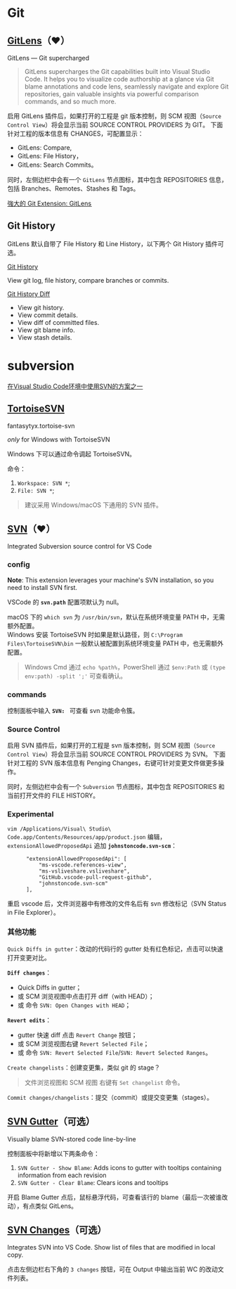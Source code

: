 
# Git

## [GitLens](https://marketplace.visualstudio.com/items?itemName=eamodio.gitlens)（❤️）

GitLens — Git supercharged

> GitLens supercharges the Git capabilities built into Visual Studio Code. It helps you to visualize code authorship at a glance via Git blame annotations and code lens, seamlessly navigate and explore Git repositories, gain valuable insights via powerful comparison commands, and so much more.

启用 GitLens 插件后，如果打开的工程是 git 版本控制，则 SCM 视图（`Source Control View`）将会显示当前 SOURCE CONTROL PROVIDERS 为 GIT。
下面针对工程的版本信息有 CHANGES，可配置显示：

- GitLens: Compare,  
- GitLens: File History， 
- GitLens: Search Commits。  

同时，左侧边栏中会有一个 `GitLens` 节点图标，其中包含 REPOSITORIES 信息，包括 Branches、Remotes、Stashes 和 Tags。

[強大的 Git Extension: GitLens ](https://medium.com/@aar0nTw/%E5%BC%B7%E5%A4%A7%E7%9A%84-git-extension-gitlens-vs-code-extension-how-to-editor-%E7%B7%A8%E8%BC%AF%E8%80%85-5-e1800d9d87bc)

## Git History

GitLens 默认自带了 File History 和 Line History，以下两个 Git History 插件可选。

[Git History](https://marketplace.visualstudio.com/items?itemName=donjayamanne.githistory)

View git log, file history, compare branches or commits.

[Git History Diff](https://marketplace.visualstudio.com/items?itemName=huizhou.githd)

- View git history.  
- View commit details.  
- View diff of committed files.  
- View git blame info.  
- View stash details.  

# subversion

[在Visual Studio Code环境中使用SVN的方案之一](https://blog.csdn.net/VingsOfLiberty/article/details/81130968)

## [TortoiseSVN](https://marketplace.visualstudio.com/items?itemName=fantasytyx.tortoise-svn)

fantasytyx.tortoise-svn

*only* for Windows with TortoiseSVN

Windows 下可以通过命令调起 TortoiseSVN。

命令：

1. `Workspace: SVN *`;  
2. `File: SVN *`;  

> 建议采用 Windows/macOS 下通用的 SVN 插件。

## [SVN](https://marketplace.visualstudio.com/items?itemName=johnstoncode.svn-scm)（❤️）

Integrated Subversion source control for VS Code

### config

**Note**: This extension leverages your machine's SVN installation, so you need to install SVN first.

VSCode 的 **`svn.path`** 配置项默认为 null。

macOS 下的 `which svn` 为 `/usr/bin/svn`，默认在系统环境变量 PATH 中，无需额外配置。  
Windows 安装 TortoiseSVN 时如果是默认路径，则 `C:\Program Files\TortoiseSVN\bin` 一般默认被配置到系统环境变量 PATH 中，也无需额外配置。  

> Windows Cmd 通过 `echo %path%`，PowerShell 通过 `$env:Path` 或 `(type env:path) -split ';'` 可查看确认。

### commands

控制面板中输入 **`SVN: `** 可查看 svn 功能命令簇。

### Source Control

启用 SVN 插件后，如果打开的工程是 svn 版本控制，则 SCM 视图（`Source Control View`）将会显示当前 SOURCE CONTROL PROVIDERS 为 SVN。
下面针对工程的 SVN 版本信息有 Penging Changes，右键可针对变更文件做更多操作。

同时，左侧边栏中会有一个 `Subversion` 节点图标，其中包含 REPOSITORIES 和当前打开文件的 FILE HISTORY。

### Experimental

`vim /Applications/Visual\ Studio\ Code.app/Contents/Resources/app/product.json` 编辑，`extensionAllowedProposedApi` 追加 **`johnstoncode.svn-scm`**：

```
      "extensionAllowedProposedApi": [
          "ms-vscode.references-view",
          "ms-vsliveshare.vsliveshare",
          "GitHub.vscode-pull-request-github",
          "johnstoncode.svn-scm"
      ],
```

重启 vscode 后，文件浏览器中有修改的文件名后有 svn 修改标记（SVN Status in File Explorer）。

### 其他功能

`Quick Diffs in gutter`：改动的代码行的 gutter 处有红色标记，点击可以快速打开变更对比。

**`Diff changes`**：

- Quick Diffs in gutter；  
- 或 SCM 浏览视图中点击打开 diff（with HEAD）；  
- 或 命令 `SVN: Open Changes with HEAD`；  

**`Revert edits`**：

- gutter 快速 diff 点击 `Revert Change` 按钮；  
- 或 SCM 浏览视图右键 `Revert Selected File`；  
- 或 命令 `SVN: Revert Selected File`/`SVN: Revert Selected Ranges`。  

`Create changelists`：创建变更集，类似 git 的 stage？  

> 文件浏览视图和 SCM 视图 右键有 `Set changelist` 命令。

`Commit changes/changelists`：提交（commit）或提交变更集（stages）。  

## [SVN Gutter](https://marketplace.visualstudio.com/items?itemName=beaugust.blamer-vs)（可选）

Visually blame SVN-stored code line-by-line

控制面板中将新增以下两条命令：

1. `SVN Gutter - Show Blame`: Adds icons to gutter with tooltips containing information from each revision  
2. `SVN Gutter - Clear Blame`: Clears icons and tooltips  

开启 Blame Gutter 点后，鼠标悬浮代码，可查看该行的 blame（最后一次被谁改动），有点类似 GitLens。

## [SVN Changes](https://marketplace.visualstudio.com/items?itemName=eliean.vscode-svn)（可选）

Integrates SVN into VS Code. Show list of files that are modified in local copy.

点击左侧边栏右下角的 `3 changes` 按钮，可在 Output 中输出当前 WC 的改动文件列表。

